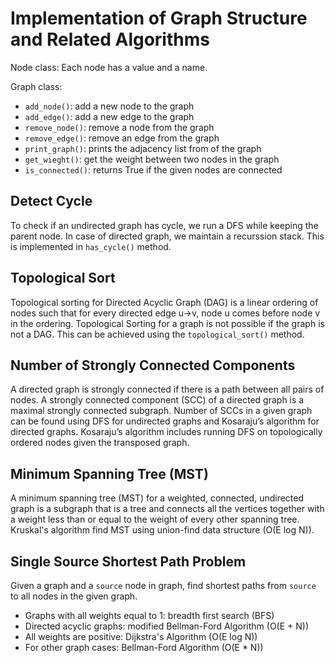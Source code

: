 # Implementation of Graph Structure and Related Algorithms
Node class:
Each node has a value and a name.

Graph class:
- `add_node()`: add a new node to the graph
- `add_edge()`: add a new edge to the graph
- `remove_node()`: remove a node from the graph
- `remove_edge()`: remove an edge from the graph
- `print_graph()`: prints the adjacency list from of the graph
- `get_wieght()`: get the weight between two nodes in the graph
- `is_connected()`: returns True if the given nodes are connected

## Detect Cycle
To check if an undirected graph has cycle, we run a DFS while keeping the parent node. In case of directed graph, we maintain a recurssion stack. This is implemented in `has_cycle()` method.

## Topological Sort
Topological sorting for Directed Acyclic Graph (DAG) is a linear ordering of nodes such that for every directed edge u->v, node u comes before node v in the ordering. Topological Sorting for a graph is not possible if the graph is not a DAG. This can be achieved using the `topological_sort()` method.

## Number of Strongly Connected Components
A directed graph is strongly connected if there is a path between all pairs of nodes. A strongly connected component (SCC) of a directed graph is a maximal strongly connected subgraph. Number of SCCs in a given graph can be found using DFS for undirected graphs and Kosaraju’s algorithm for directed graphs. Kosaraju’s algorithm includes running DFS on topologically ordered nodes given the transposed graph.

## Minimum Spanning Tree (MST)
 A minimum spanning tree (MST) for a weighted, connected, undirected graph is a subgraph that is a tree and connects all the vertices together with a weight less than or equal to the weight of every other spanning tree. Kruskal's algorithm find MST using union-find data structure (O(E log N)).

## Single Source Shortest Path Problem
Given a graph and a `source` node in graph, find shortest paths from `source` to all nodes in the given graph.
- Graphs with all weights equal to 1: breadth first search (BFS)
- Directed acyclic graphs: modified Bellman-Ford Algorithm (O(E + N))
- All weights are positive: Dijkstra's Algorithm (O(E log N))
- For other graph cases: Bellman-Ford Algorithm (O(E * N))
